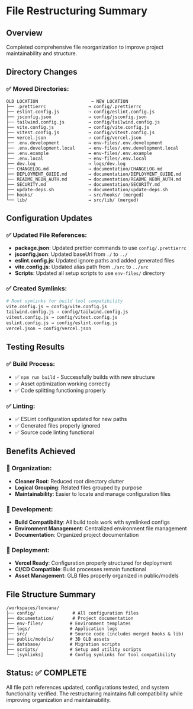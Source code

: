 # File Restructuring Summary

## Overview
Completed comprehensive file reorganization to improve project maintainability and structure.

## Directory Changes

### ✅ **Moved Directories:**
```
OLD LOCATION                    → NEW LOCATION
├── .prettierrc                → config/.prettierrc
├── eslint.config.js           → config/eslint.config.js  
├── jsconfig.json              → config/jsconfig.json
├── tailwind.config.js         → config/tailwind.config.js
├── vite.config.js             → config/vite.config.js
├── vitest.config.js           → config/vitest.config.js
├── vercel.json                → config/vercel.json
├── .env.development           → env-files/.env.development
├── .env.development.local     → env-files/.env.development.local
├── .env.example               → env-files/.env.example
├── .env.local                 → env-files/.env.local
├── dev.log                    → logs/dev.log
├── CHANGELOG.md               → documentation/CHANGELOG.md
├── DEPLOYMENT_GUIDE.md        → documentation/DEPLOYMENT_GUIDE.md
├── README_NEON_AUTH.md        → documentation/README_NEON_AUTH.md
├── SECURITY.md                → documentation/SECURITY.md
├── update-deps.sh             → documentation/update-deps.sh
├── hooks/                     → src/hooks/ (merged)
└── lib/                       → src/lib/ (merged)
```

## Configuration Updates

### ✅ **Updated File References:**
- **package.json**: Updated prettier commands to use `config/.prettierrc`
- **jsconfig.json**: Updated baseUrl from `./` to `../`
- **eslint.config.js**: Updated ignore paths and added generated files
- **vite.config.js**: Updated alias path from `./src` to `../src`
- **Scripts**: Updated all setup scripts to use `env-files/` directory

### ✅ **Created Symlinks:**
```bash
# Root symlinks for build tool compatibility
vite.config.js → config/vite.config.js
tailwind.config.js → config/tailwind.config.js
vitest.config.js → config/vitest.config.js
eslint.config.js → config/eslint.config.js
vercel.json → config/vercel.json
```

## Testing Results

### ✅ **Build Process:**
- ✅ `npm run build` - Successfully builds with new structure
- ✅ Asset optimization working correctly
- ✅ Code splitting functioning properly

### ✅ **Linting:**
- ✅ ESLint configuration updated for new paths
- ✅ Generated files properly ignored
- ✅ Source code linting functional

## Benefits Achieved

### 🎯 **Organization:**
- **Cleaner Root**: Reduced root directory clutter
- **Logical Grouping**: Related files grouped by purpose
- **Maintainability**: Easier to locate and manage configuration files

### 🎯 **Development:**
- **Build Compatibility**: All build tools work with symlinked configs
- **Environment Management**: Centralized environment file management
- **Documentation**: Organized project documentation

### 🎯 **Deployment:**
- **Vercel Ready**: Configuration properly structured for deployment
- **CI/CD Compatible**: Build processes remain functional
- **Asset Management**: GLB files properly organized in public/models

## File Structure Summary

```
/workspaces/lencana/
├── config/              # All configuration files
├── documentation/       # Project documentation
├── env-files/          # Environment templates
├── logs/               # Application logs
├── src/                # Source code (includes merged hooks & lib)
├── public/models/      # 3D GLB assets
├── database/           # Migration scripts
├── scripts/            # Setup and utility scripts
└── [symlinks]          # Config symlinks for tool compatibility
```

## Status: ✅ COMPLETE

All file path references updated, configurations tested, and system functionality verified. The restructuring maintains full compatibility while improving organization and maintainability.